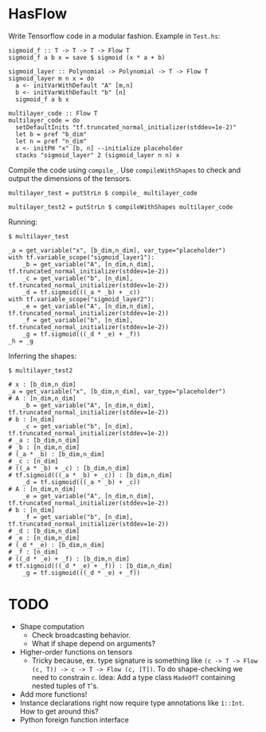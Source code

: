 # HasFlow

Write Tensorflow code in a modular fashion. Example in `Test.hs`:

```
sigmoid_f :: T -> T -> T -> Flow T
sigmoid_f a b x = save $ sigmoid (x * a + b)

sigmoid_layer :: Polynomial -> Polynomial -> T -> Flow T
sigmoid_layer m n x = do
  a <- initVarWithDefault "A" [m,n]
  b <- initVarWithDefault "b" [n]
  sigmoid_f a b x

multilayer_code :: Flow T
multilayer_code = do
  setDefaultInits "tf.truncated_normal_initializer(stddev=1e-2)"
  let b = pref "b_dim"
  let n = pref "n_dim"
  x <- initPH "x" [b, n] --initialize placeholder
  stacks "sigmoid_layer" 2 (sigmoid_layer n n) x
```

Compile the code using `compile_`. Use `compileWithShapes` to check and output the dimensions of the tensors.

```
multilayer_test = putStrLn $ compile_ multilayer_code

multilayer_test2 = putStrLn $ compileWithShapes multilayer_code 
```

Running: 

```
$ multilayer_test

_a = get_variable("x", [b_dim,n_dim], var_type="placeholder")
with tf.variable_scope("sigmoid_layer1"):
    _b = get_variable("A", [n_dim,n_dim], tf.truncated_normal_initializer(stddev=1e-2))
    _c = get_variable("b", [n_dim], tf.truncated_normal_initializer(stddev=1e-2))
    _d = tf.sigmoid(((_a * _b) + _c))
with tf.variable_scope("sigmoid_layer2"):
    _e = get_variable("A", [n_dim,n_dim], tf.truncated_normal_initializer(stddev=1e-2))
    _f = get_variable("b", [n_dim], tf.truncated_normal_initializer(stddev=1e-2))
    _g = tf.sigmoid(((_d * _e) + _f))
_h = _g
```

Inferring the shapes:

```
$ multilayer_test2 

# x : [b_dim,n_dim]
_a = get_variable("x", [b_dim,n_dim], var_type="placeholder")
# A : [n_dim,n_dim]
    _b = get_variable("A", [n_dim,n_dim], tf.truncated_normal_initializer(stddev=1e-2))
# b : [n_dim]
    _c = get_variable("b", [n_dim], tf.truncated_normal_initializer(stddev=1e-2))
# _a : [b_dim,n_dim]
# _b : [n_dim,n_dim]
# (_a * _b) : [b_dim,n_dim]
# _c : [n_dim]
# ((_a * _b) + _c) : [b_dim,n_dim]
# tf.sigmoid(((_a * _b) + _c)) : [b_dim,n_dim]
    _d = tf.sigmoid(((_a * _b) + _c))
# A : [n_dim,n_dim]
    _e = get_variable("A", [n_dim,n_dim], tf.truncated_normal_initializer(stddev=1e-2))
# b : [n_dim]
    _f = get_variable("b", [n_dim], tf.truncated_normal_initializer(stddev=1e-2))
# _d : [b_dim,n_dim]
# _e : [n_dim,n_dim]
# (_d * _e) : [b_dim,n_dim]
# _f : [n_dim]
# ((_d * _e) + _f) : [b_dim,n_dim]
# tf.sigmoid(((_d * _e) + _f)) : [b_dim,n_dim]
    _g = tf.sigmoid(((_d * _e) + _f))
```

# TODO

*   Shape computation
	*   Check broadcasting behavior.
	*   What if shape depend on arguments?
*   Higher-order functions on tensors
	*   Tricky because, ex. type signature is something like `(c -> T -> Flow (c, T)) -> c -> T -> Flow (c, [T])`. To do shape-checking we need to constrain `c`. Idea: Add a type class `MadeOfT` containing nested tuples of `T`'s.
*   Add more functions!
*   Instance declarations right now require type annotations like `1::Int`. How to get around this?
*   Python foreign function interface
